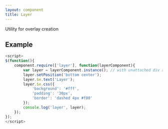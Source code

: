```yaml
---
layout: component
title: Layer
---
```


Utility for overlay creation

## Example

```js
<script>
$(function(){
	component.require(['layer'], function(layerComponent){
		var layer = layerComponent.instance(); // with unattached div as placeholder
		layer.setPosition('bottom center');
		layer.$e.text('Layer');
		layer.$e.css({
			'background': '#fff',
			'padding': '30px',
			'border': 'dashed 4px #f00'
		});
		console.log('layer', layer);
	});
});
</script>
```

<script>
$(function(){
	component.require(['layer'], function(layerComponent){
		var layer = new layerComponent();
		layer.setPosition('bottom center');
		layer.$e.text('Layer');
		layer.$e.css({
			'background': '#fff',
			'padding': '30px',
			'border': 'dashed 4px #f00'
		});
		console.log('layer', layer);
	});
});
</script>
